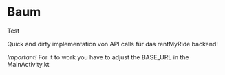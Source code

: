 # Baum
Test

Quick and dirty implementation von API calls für das rentMyRide backend!

*Important!*
For it to work you have to adjust the BASE_URL in the MainActivity.kt
